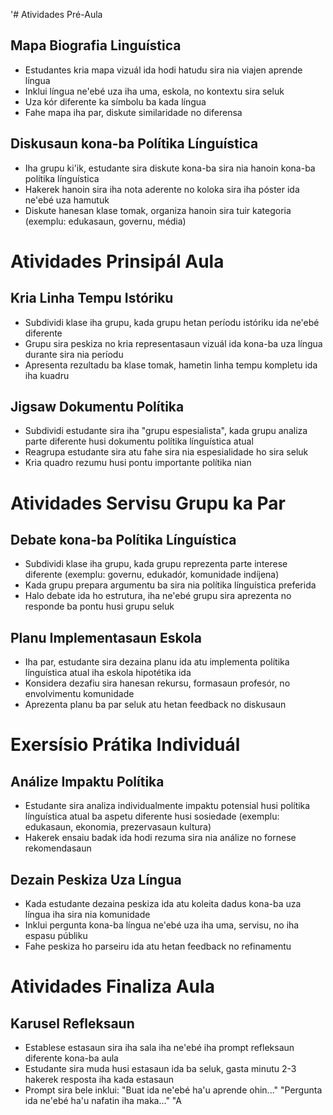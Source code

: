 '# Atividades Pré-Aula

## Mapa Biografia Linguística
- Estudantes kria mapa vizuál ida hodi hatudu sira nia viajen aprende língua
- Inklui língua ne'ebé uza iha uma, eskola, no kontextu sira seluk
- Uza kór diferente ka símbolu ba kada língua
- Fahe mapa iha par, diskute similaridade no diferensa

## Diskusaun kona-ba Polítika Línguística
- Iha grupu ki'ik, estudante sira diskute kona-ba sira nia hanoin kona-ba polítika línguística
- Hakerek hanoin sira iha nota aderente no koloka sira iha póster ida ne'ebé uza hamutuk
- Diskute hanesan klase tomak, organiza hanoin sira tuir kategoria (exemplu: edukasaun, governu, média)

# Atividades Prinsipál Aula

## Kria Linha Tempu Istóriku
- Subdividi klase iha grupu, kada grupu hetan períodu istóriku ida ne'ebé diferente
- Grupu sira peskiza no kria representasaun vizuál ida kona-ba uza língua durante sira nia períodu
- Apresenta rezultadu ba klase tomak, hametin linha tempu kompletu ida iha kuadru

## Jigsaw Dokumentu Polítika
- Subdividi estudante sira iha "grupu espesialista", kada grupu analiza parte diferente husi dokumentu polítika línguística atual
- Reagrupa estudante sira atu fahe sira nia espesialidade ho sira seluk
- Kria quadro rezumu husi pontu importante polítika nian

# Atividades Servisu Grupu ka Par

## Debate kona-ba Polítika Línguística
- Subdividi klase iha grupu, kada grupu reprezenta parte interese diferente (exemplu: governu, edukadór, komunidade indíjena)
- Kada grupu prepara argumentu ba sira nia polítika línguística preferida
- Halo debate ida ho estrutura, iha ne'ebé grupu sira aprezenta no responde ba pontu husi grupu seluk

## Planu Implementasaun Eskola
- Iha par, estudante sira dezaina planu ida atu implementa polítika línguística atual iha eskola hipotétika ida
- Konsidera dezafiu sira hanesan rekursu, formasaun profesór, no envolvimentu komunidade
- Aprezenta planu ba par seluk atu hetan feedback no diskusaun

# Exersísio Prátika Individuál

## Análize Impaktu Polítika
- Estudante sira analiza individualmente impaktu potensial husi polítika línguística atual ba aspetu diferente husi sosiedade (exemplu: edukasaun, ekonomia, prezervasaun kultura)
- Hakerek ensaiu badak ida hodi rezuma sira nia análize no fornese rekomendasaun

## Dezain Peskiza Uza Língua
- Kada estudante dezaina peskiza ida atu koleita dadus kona-ba uza língua iha sira nia komunidade
- Inklui pergunta kona-ba língua ne'ebé uza iha uma, servisu, no iha espasu públiku
- Fahe peskiza ho parseiru ida atu hetan feedback no refinamentu

# Atividades Finaliza Aula

## Karusel Refleksaun
- Establese estasaun sira iha sala iha ne'ebé iha prompt refleksaun diferente kona-ba aula
- Estudante sira muda husi estasaun ida ba seluk, gasta minutu 2-3 hakerek resposta iha kada estasaun
- Prompt sira bele inklui: "Buat ida ne'ebé ha'u aprende ohin..." "Pergunta ida ne'ebé ha'u nafatin iha maka..." "A